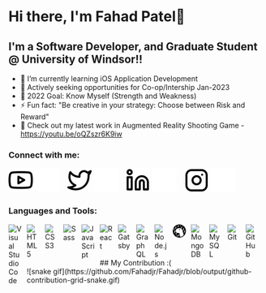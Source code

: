 # Hi there, I'm Fahad Patel👋 

## I'm a Software Developer, and Graduate Student @ University of Windsor!!

- 🌱 I’m currently learning iOS Application Development
- 👯 Actively seeking opportunities for Co-op/Intership Jan-2023
- 🥅 2022 Goal: Know Myself (Strength and Weakness) 
- ⚡ Fun fact: "Be creative in your strategy: Choose between Risk and Reward"
- 🔭 Check out my latest work in Augmented Reality Shooting Game - https://youtu.be/oQZszr6K9iw

### Connect with me:

[![website](./img/youtube-light.svg)](https://www.youtube.com/channel/UCompHssrPlRi-vd82aBc6xQ#gh-light-mode-only)
[![website](./img/youtube-dark.svg)](https://www.youtube.com/channel/UCompHssrPlRi-vd82aBc6xQ#gh-dark-mode-only)
&nbsp;&nbsp;
[![website](./img/twitter-light.svg)](https://twitter.com/PatelFahad97#gh-light-mode-only)
[![website](./img/twitter-dark.svg)](https://twitter.com/PatelFahad97#gh-dark-mode-only)
&nbsp;&nbsp;
[![website](./img/linkedin-light.svg)](https://www.linkedin.com/in/fahad-patel-0786a6141/#gh-light-mode-only)
[![website](./img/linkedin-dark.svg)](https://www.linkedin.com/in/fahad-patel-0786a6141/#gh-dark-mode-only)
&nbsp;&nbsp;
[![website](./img/instagram-light.svg)](https://www.instagram.com/i_apple_geek/#gh-light-mode-only)
[![website](./img/instagram-dark.svg)](https://www.instagram.com/i_apple_geek/#gh-dark-mode-only)

### Languages and Tools:

<img align="left" alt="Visual Studio Code" width="26px" src="https://cdn.jsdelivr.net/gh/devicons/devicon/icons/vscode/vscode-original.svg" style="padding-right:10px;" />
<img align="left" alt="HTML5" width="26px" src="https://cdn.jsdelivr.net/gh/devicons/devicon/icons/html5/html5-original.svg" style="padding-right:10px;" />
<img align="left" alt="CSS3" width="26px" src="https://cdn.jsdelivr.net/gh/devicons/devicon/icons/css3/css3-original.svg" style="padding-right:10px;" />
<img align="left" alt="Sass" width="26px" src="https://cdn.jsdelivr.net/gh/devicons/devicon/icons/sass/sass-original.svg" style="padding-right:10px;" />
<img align="left" alt="JavaScript" width="26px" src="https://cdn.jsdelivr.net/gh/devicons/devicon/icons/javascript/javascript-original.svg" style="padding-right:10px;" />
<img align="left" alt="React" width="26px" src="https://cdn.jsdelivr.net/gh/devicons/devicon/icons/react/react-original.svg" style="padding-right:10px;" />
<img align="left" alt="Gatsby" width="26px" src="https://cdn.jsdelivr.net/gh/devicons/devicon/icons/gatsby/gatsby-original.svg" style="padding-right:10px;" />
<img align="left" alt="GraphQL" width="26px" src="https://cdn.jsdelivr.net/gh/devicons/devicon/icons/graphql/graphql-plain.svg" style="padding-right:10px;" />
<img align="left" alt="Node.js" width="26px" src="https://cdn.jsdelivr.net/gh/devicons/devicon/icons/nodejs/nodejs-original.svg" style="padding-right:10px;" />
<img align="left" alt="Deno" width="26px" src="./img/deno-light.svg" style="padding-right:10px;" />
<img align="left" alt="MongoDB" width="26px" src="https://cdn.jsdelivr.net/gh/devicons/devicon/icons/mongodb/mongodb-original.svg" style="padding-right:10px;" />
<img align="left" alt="MySQL" width="26px" src="https://cdn.jsdelivr.net/gh/devicons/devicon/icons/mysql/mysql-original.svg" style="padding-right:10px;" />
<img align="left" alt="Git" width="26px" src="https://cdn.jsdelivr.net/gh/devicons/devicon/icons/git/git-original.svg" style="padding-right:10px;" />
<img align="left" alt="GitHub" width="26px" src="https://user-images.githubusercontent.com/3369400/139447912-e0f43f33-6d9f-45f8-be46-2df5bbc91289.png" style="padding-right:10px;" />
<br />
<br />
## My Contribution :(

<br/>
![snake gif](https://github.com/Fahadjr/Fahadjr/blob/output/github-contribution-grid-snake.gif)
